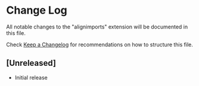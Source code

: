 # Change Log

All notable changes to the "alignimports" extension will be documented in this file.

Check [Keep a Changelog](http://keepachangelog.com/) for recommendations on how to structure this file.

## [Unreleased]

- Initial release
